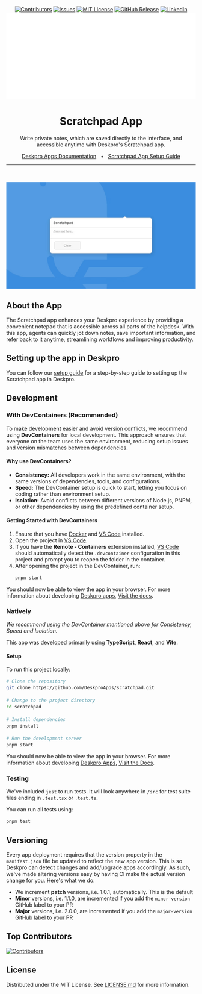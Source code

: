 <div align='center'>
  <a target='_blank' href=''><img src='https://img.shields.io/github/contributors/deskproapps/scratchpad.svg?style=for-the-badge' alt='Contributors' /></a>
  <a target='_blank' href='https://github.com/deskproapps/scratchpad/issues'><img src='https://img.shields.io/github/issues/deskproapps/scratchpad.svg?style=for-the-badge' alt='Issues' /></a>
  <a target='_blank' href='https://github.com/deskproapps/scratchpad/blob/master/LICENSE.md'><img src='https://img.shields.io/github/license/deskproapps/scratchpad.svg?style=for-the-badge' alt='MIT License' /></a>
  <a target='_blank' href='https://github.com/deskproapps/scratchpad/releases'><img src='https://img.shields.io/github/v/release/deskproapps/scratchpad?style=for-the-badge' alt='GitHub Release' /></a>
  <a target='_blank' href='https://www.linkedin.com/company/deskpro'><img src='https://img.shields.io/badge/-LinkedIn-black.svg?style=for-the-badge&logo=linkedin&colorB=555' alt='LinkedIn' /></a>
  <img src='readme.svg' />
</div>

<div align='center'>
  <h1>Scratchpad App</h1>
  <p>Write private notes, which are saved directly to the interface, and accessible anytime with Deskpro's Scratchpad app.</p>
  <a href='https://support.deskpro.com/ga/guides/developers/anatomy-of-an-app' target='_blank'>Deskpro Apps Documentation</a>
  <span>&nbsp;&nbsp;•&nbsp;&nbsp;</span>
  <a href='./SETUP.md' target='_blank'>Scratchpad App Setup Guide</a>
  <br />
  <hr />
  <br />
</div>

![screenshot of the Scratchpad App](./docs/readme/app-screenshot.png)

## **About the App**
The Scratchpad app enhances your Deskpro experience by providing a convenient notepad that is accessible across all parts of the helpdesk. With this app, agents can quickly jot down notes, save important information, and refer back to it anytime, streamlining workflows and improving productivity.

## **Setting up the app in Deskpro**
You can follow our [setup guide](./SETUP.md) for a step-by-step guide to setting up the Scratchpad app in Deskpro.

## Development

### With DevContainers (Recommended)
To make development easier and avoid version conflicts, we recommend using **DevContainers** for local development. This approach ensures that everyone on the team uses the same environment, reducing setup issues and version mismatches between dependencies.

#### Why use DevContainers?
- **Consistency:** All developers work in the same environment, with the same versions of dependencies, tools, and configurations.
- **Speed:** The DevContainer setup is quick to start, letting you focus on coding rather than environment setup.
- **Isolation:** Avoid conflicts between different versions of Node.js, PNPM, or other dependencies by using the predefined container setup.

#### Getting Started with DevContainers
1. Ensure that you have [Docker](https://www.docker.com/get-started) and [VS Code](https://code.visualstudio.com/) installed.
2. Open the project in [VS Code](https://code.visualstudio.com/).
3. If you have the **Remote - Containers** extension installed, [VS Code](https://code.visualstudio.com/) should automatically detect the `.devcontainer` configuration in this project and prompt you to reopen the folder in the container.
4. After opening the project in the DevContainer, run:
   ```bash
   pnpm start
   ```

You should now be able to view the app in your browser. For more information about developing [Deskpro apps](https://www.deskpro.com/apps), [Visit the docs](https://support.deskpro.com/ga/guides/developers/anatomy-of-an-app).

### Natively
_We recommend using the DevContainer mentioned above for Consistency, Speed and Isolation._

This app was developed primarily using **TypeScript**, **React**, and **Vite**.

#### Setup
To run this project locally:

 ```bash
# Clone the repository
git clone https://github.com/DeskproApps/scratchpad.git

# Change to the project directory
cd scratchpad

# Install dependencies
pnpm install

# Run the development server
pnpm start
```

You should now be able to view the app in your browser. For more information about developing [Deskpro Apps](https://www.deskpro.com/apps), [Visit the Docs](https://support.deskpro.com/ga/guides/developers/anatomy-of-an-app).

### Testing
We've included `jest` to run tests. It will look anywhere in `/src` for test suite files ending in `.test.tsx` or `.test.ts`.

You can run all tests using:

```bash
pnpm test
```

## Versioning
Every app deployment requires that the version property in the `manifest.json` file be updated to reflect the new app version. This is so Deskpro can detect changes and add/upgrade apps accordingly. As such, we've made altering versions easy by having CI make the actual version change for you. Here's what we do:

* We increment **patch** versions, i.e. 1.0.1, automatically. This is the default
* **Minor** versions, i.e. 1.1.0, are incremented if you add the `minor-version` GitHub label to your PR
* **Major** versions, i.e. 2.0.0, are incremented if you add the `major-version` GitHub label to your PR

## Top Contributors
[![Contributors](https://contrib.rocks/image?repo=deskproapps/scratchpad)](https://github.com/deskproapps/scratchpad/graphs/contributors)


## License
Distributed under the MIT License. See [LICENSE.md](LICENSE.md) for more information.